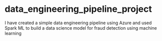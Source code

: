 # data_engineering_pipeline_project
I have created a simple data engineering pipeline using Azure and used Spark ML to build a data science model for fraud detection using machine learning
